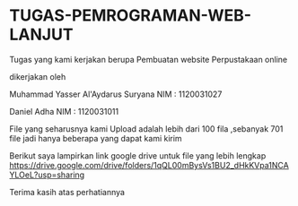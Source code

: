 # TUGAS-PEMROGRAMAN-WEB-LANJUT
Tugas yang kami kerjakan berupa Pembuatan website Perpustakaan online

dikerjakan oleh

Muhammad Yasser Al'Aydarus Suryana NIM : 1120031027

Daniel Adha NIM : 1120031011

File yang seharusnya kami Upload adalah lebih dari 100 fila ,sebanyak 701 file jadi hanya beberapa yang dapat kami kirim

Berikut saya lampirkan link google drive untuk file yang lebih lengkap 
https://drive.google.com/drive/folders/1qQL00mBysVs1BU2_dHkKVpa1NCAYLOeL?usp=sharing

Terima kasih atas perhatiannya
